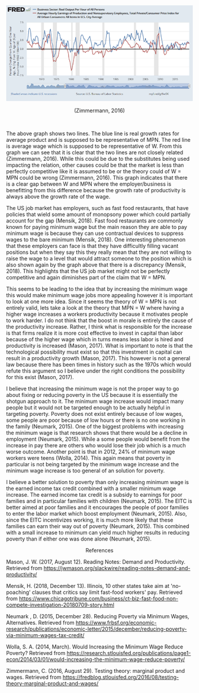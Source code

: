 ![discussion2](discussion2.PNG)

<div style="text-align:center">(Zimmermann, 2016)</div>

​    

The above graph shows two lines. The blue line is real growth rates for average product and is supposed to be representative of MPN. The red line is average wage which is supposed to be representative of W. From this graph we can see that it is clear that the two lines are not closely related (Zimmermann, 2016). While this could be due to the substitutes being used impacting the relation, other causes could be that the market is less than perfectly competitive like it is assumed to be or the theory could of W = MPN could be wrong (Zimmermann, 2016). This graph indicates that there is a clear gap between W and MPN where the employer/business is benefitting from this difference because the growth rate of productivity is always above the growth rate of the wage. 

The US job market has employers, such as fast food restaurants, that have policies that wield some amount of monopsony power which could partially account for the gap (Mensik, 2018). Fast food restaurants are commonly known for paying minimum wage but the main reason they are able to pay minimum wage is because they can use contractual devices to suppress wages to the bare minimum (Mensik, 2018). One interesting phenomenon that these employers can face is that they have difficultly filling vacant positions but when they say this they really mean that they are not willing to raise the wage to a level that would attract someone to the position which is also shown again by the graph above that there is a discrepancy (Mensik, 2018). This highlights that the US job market might not be perfectly competitive and again diminishes part of the claim that W = MPN.

This seems to be leading to the idea that by increasing the minimum wage this would make minimum wage jobs more appealing however it is important to look at one more idea. Since it seems the theory of W = MPN is not entirely valid, lets take a look at the theory that MPN = W where having a higher wage increases a workers productivity because it motivates people to work harder. I do not think that the boost in morale is entirely the cause of the productivity increase. Rather, I think what is responsible for the increase is that firms realize it is more cost effective to invest in capital than labor because of the higher wage which in turns means less labor is hired and productivity is increased (Mason, 2017). What is important to note is that the technological possibility must exist so that this investment in capital can result in a productivity growth (Mason, 2017). This however is not a general law because there has been times in history such as the 1970s which would refute this argument so I believe under the right conditions the possibility for this exist (Mason, 2017).

I believe that increasing the minimum wage is not the proper way to go about fixing or reducing poverty in the US because it is essentially the shotgun approach to it. The minimum wage increase would impact many people but it would not be targeted enough to be actually helpful in targeting poverty. Poverty does not exist entirely because of low wages, some people are poor because of low hours or there is no one working in the family (Neumark, 2015). One of the biggest problems with increasing the minimum wage is that research shows that there would be a decline in employment (Neumark, 2015). While a some people would benefit from the increase in pay there are others who would lose their job which is a much worse outcome. Another point is that in 2012, 24% of minimum wage workers were teens (Wolla, 2014). This again means that poverty in particular is not being targeted by the minimum wage increase and the minimum wage increase is too general of an solution for poverty.

I believe a better solution to poverty than only increasing minimum wage is the earned income tax credit combined with a smaller minimum wage increase. The earned income tax credit is a subsidy to earnings for poor families and in particular families with children (Neumark, 2015). The EITC is better aimed at poor families and it encourages the people of poor families to enter the labor market which boost employment (Neumark, 2015). Also, since the EITC incentivizes working, it is much more likely that these families can earn their way out of poverty (Neumark, 2015). This combined with a small increase to minimum can yield much higher results in reducing poverty than if either one was done alone (Neumark, 2015).

<div style="text-align:center">References</div>

Mason, J. W. (2017, August 12). Reading Notes: Demand and Productivity. Retrieved from https://jwmason.org/slackwire/reading-notes-demand-and-productivity/

Mensik, H. (2018, December 13). Illinois, 10 other states take aim at  'no-poaching' clauses that critics say limit fast-food workers' pay.  Retrieved from  https://www.chicagotribune.com/business/ct-biz-fast-food-non-compete-investigation-20180709-story.html

Neumark , D. (2015, December 28). Reducing Poverty via Minimum Wages,  Alternatives. Retrieved from  https://www.frbsf.org/economic-research/publications/economic-letter/2015/december/reducing-poverty-via-minimum-wages-tax-credit/

Wolla, S. A. (2014, March). Would Increasing the Minimum Wage Reduce  Poverty? Retrieved from  https://research.stlouisfed.org/publications/page1-econ/2014/03/01/would-increasing-the-minimum-wage-reduce-poverty/

Zimmermann, C. (2016, August 29). Testing theory: marginal product and  wages. Retrieved from  https://fredblog.stlouisfed.org/2016/08/testing-theory-marginal-product-and-wages/